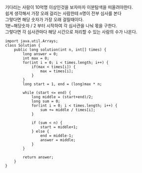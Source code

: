 기다리는 사람이 10억명 이상인것을 보자마자 이분탐색을 떠올려야한다.   
쉽게 생각해서 가장 오래 걸리는 사람한테 n명이 전부 심사를 본다   
그렇다면 해당 숫자가 가장 오래 걸릴때이다.   
1분~해당숫자 / 2 부터 시작하여 각 심사관을 나눠 몫을 구한다.   
그렇다면 각 심사관마다 해당 시간으로 처리할 수 있는 사람의 수가 나온다.   

```
import java.util.Arrays;
class Solution {
    public long solution(int n, int[] times) {
        long answer = 0;
        int max = 0;
        for(int i = 0; i < times.length; i++) {
            if(max < times[i]) {
                max = times[i];
            }
        }
        long start = 1, end = (long)max * n;
        
        while (start <= end) {
            long middle = (start+end)/2;
            long sum = 0;
            for(int i = 0; i < times.length; i++) {
                sum += middle / times[i];
            }
            
            if (sum < n) {
                start = middle+1;
            } else {
                end = middle-1;
                answer = middle;
            }
        }
        
        return answer;
    }
}
```
